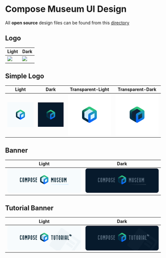 # Compose Museum UI Design

All **open source** design files can be found from this [directory](draft)


## Logo
Light | Dark
--- | --- |
![](art/logo.png) | ![](art/logo-dark.png)

## Simple Logo
Light | Dark | Transparent-Light | Transparent-Dark
--- | --- | --- | --- |
![](art/simple-logo.png) | ![](art/simple-logo-dark.png) | ![](art/simple-logo-transparent.png) | ![](art/simple-logo-transparent-dark.png) 

## Banner
Light | Dark
--- | --- |
![](art/banner.png) | ![](art/banner-dark.png) 

## Tutorial Banner
Light | Dark
--- | --- |
![](art/tutorial-banner.png) | ![](art/tutorial-banner-dark.png) 
